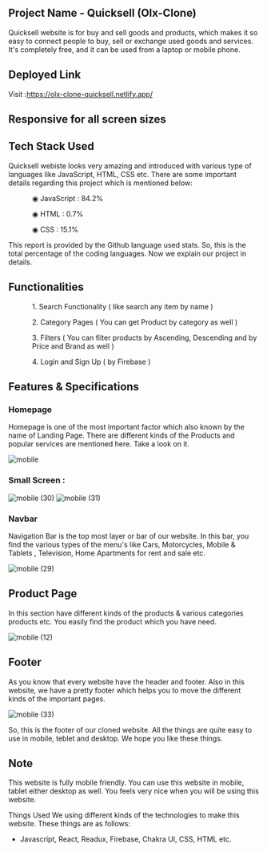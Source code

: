 ## Project Name - Quicksell (Olx-Clone)

Quicksell website is for buy and sell goods and products, which makes it so easy to connect people to buy, sell or exchange used goods and services. It's completely free, and it can be used from a laptop or mobile phone.

## Deployed Link

Visit :https://olx-clone-quicksell.netlify.app/

## Responsive for all screen sizes

## Tech Stack Used

Quicksell webiste looks very amazing and introduced with various type of languages like JavaScript, HTML, CSS etc. There are some important details regarding this project which is mentioned below:

<ul dir="auto">
 <ol dir="auto">◉ JavaScript : 84.2%</ol>
 <ol dir="auto">◉ HTML : 0.7%</ol>
 <ol dir="auto">◉ CSS : 15.1%</ol>
 </ul>
 
 This report is provided by the Github language used stats. So, this is the total percentage of the coding languages. Now we explain our project in details.
 ## Functionalities
 
 <ul dir="auto">
 
 <ol dir="auto">1. Search Functionality ( like search any item by name ) </ol>
 <ol dir="auto">2. Category Pages ( You can get Product by category as well )</ol>
 <ol dir="auto">3. Filters ( You can filter products by Ascending, Descending and by Price and Brand as well ) </ol>
 <ol dir="auto">4. Login and Sign Up ( by Firebase ) </ol>
 </ul>
 


## Features & Specifications

### Homepage

Homepage is one of the most important factor which also known by the name of Landing Page. There are different kinds of the Products and popular services are mentioned here. Take a look on it.

![mobile](https://github.com/vermabraj/Olx-clone/assets/107499188/7dc9a197-f9a3-46e5-92fd-2c32b4fba6eb)


### Small Screen : 

![mobile (30)](https://github.com/vermabraj/Olx-clone/assets/107499188/a937e7de-99d0-453f-80df-e3009b17acb2)
![mobile (31)](https://github.com/vermabraj/Olx-clone/assets/107499188/c590fc7c-4f13-4f03-948d-da6e09e0e256)



### Navbar

Navigation Bar is the top most layer or bar of our website. In this bar, you find the various types of the menu's like Cars, Motorcycles, Mobile & Tablets , Television, Home Apartments for rent and sale etc.

![mobile (29)](https://github.com/vermabraj/Olx-clone/assets/107499188/4ff7cfef-467c-4325-a821-aca985f98dbd)



## Product Page

In this section have different kinds of the products & various categories products etc. You easily find the product which you have need.

![mobile (12)](https://github.com/vermabraj/Olx-clone/assets/107499188/97754265-b0c4-4a90-a9af-ffe1228d1978)



## Footer

As you know that every website have the header and footer. Also in this website, we have a pretty footer which helps you to move the different kinds of the important pages.

![mobile (33)](https://github.com/vermabraj/Olx-clone/assets/107499188/8f4c7228-ee89-46d5-bc69-2945b855ab54)

So, this is the footer of our cloned website. All the things are quite easy to use in mobile, teblet and desktop. We hope you like these things.

## Note

This website is fully mobile friendly. You can use this website in mobile, tablet either desktop as well. You feels very nice when you will be using this website.

Things Used
We using different kinds of the technologies to make this website. These things are as follows:

- Javascript, React, Readux, Firebase,  Chakra UI, CSS, HTML etc.

